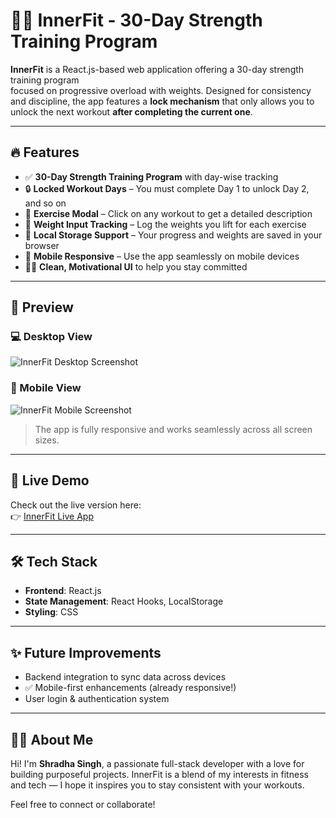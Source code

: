 # 🏋️‍♀️ InnerFit - 30-Day Strength Training Program

**InnerFit** is a React.js-based web application offering a 30-day strength training program  
focused on progressive overload with weights. Designed for consistency and discipline, the app features a **lock mechanism** that only allows you to unlock the next workout **after completing the current one**.

---

## 🔥 Features

- ✅ **30-Day Strength Training Program** with day-wise tracking  
- 🔒 **Locked Workout Days** – You must complete Day 1 to unlock Day 2, and so on  
- 🧠 **Exercise Modal** – Click on any workout to get a detailed description  
- 💪 **Weight Input Tracking** – Log the weights you lift for each exercise  
- 💾 **Local Storage Support** – Your progress and weights are saved in your browser  
- 📱 **Mobile Responsive** – Use the app seamlessly on mobile devices  
- 🧘‍♀️ **Clean, Motivational UI** to help you stay committed

---

## 📸 Preview

### 💻 Desktop View
![InnerFit Desktop Screenshot](./public/screenshots/Desktop.png)

### 📱 Mobile View
![InnerFit Mobile Screenshot](./public/screenshots/Mobile.png)

> The app is fully responsive and works seamlessly across all screen sizes.

---

## 🚀 Live Demo
Check out the live version here:  
👉 [InnerFit Live App](https://innerfit.netlify.app/)

---

## 🛠️ Tech Stack

- **Frontend**: React.js  
- **State Management**: React Hooks, LocalStorage  
- **Styling**: CSS

---

## ✨ Future Improvements

- Backend integration to sync data across devices  
- ✅ Mobile-first enhancements (already responsive!)  
- User login & authentication system  

---

## 👩‍💻 About Me

Hi! I'm **Shradha Singh**, a passionate full-stack developer with a love for building purposeful projects. InnerFit is a blend of my interests in fitness and tech — I hope it inspires you to stay consistent with your workouts.

Feel free to connect or collaborate!


